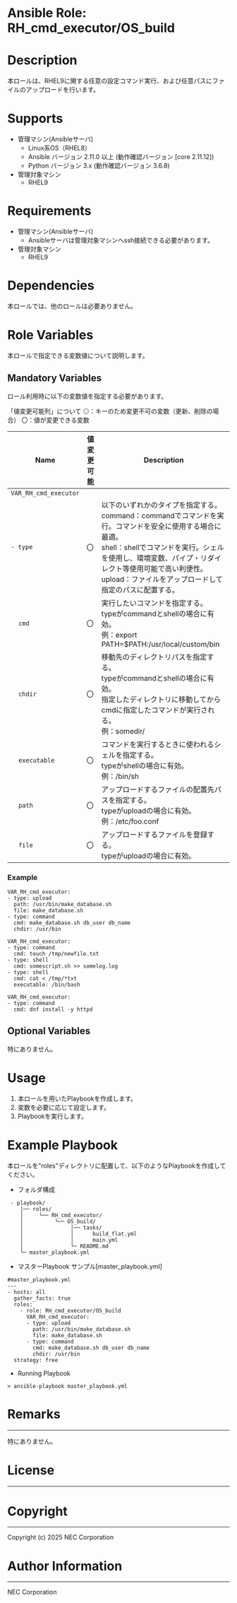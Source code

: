 Ansible Role: RH_cmd_executor/OS_build
=======================================================
# Description
本ロールは、RHEL9に関する任意の設定コマンド実行、および任意パスにファイルのアップロードを行います。

# Supports
- 管理マシン(Ansibleサーバ)
  * Linux系OS（RHEL8）
  * Ansible バージョン 2.11.0 以上 (動作確認バージョン [core 2.11.12])
  * Python バージョン 3.x  (動作確認バージョン 3.6.8)
- 管理対象マシン
  * RHEL9

# Requirements
- 管理マシン(Ansibleサーバ)
  * Ansibleサーバは管理対象マシンへssh接続できる必要があります。
- 管理対象マシン
  * RHEL9

# Dependencies

本ロールでは、他のロールは必要ありません。

# Role Variables

本ロールで指定できる変数値について説明します。

## Mandatory Variables

ロール利用時に以下の変数値を指定する必要があります。

「値変更可能列」について
◎：キーのため変更不可の変数（更新、削除の場合）
〇：値が変更できる変数

| Name | 値変更可能 | Description |
| ---- | ----------- | ----------- |
| `VAR_RH_cmd_executor` | | |
| `- type` | 〇 | 以下のいずれかのタイプを指定する。<br>command：commandでコマンドを実行。コマンドを安全に使用する場合に最適。<br/>shell：shellでコマンドを実行。シェルを使用し、環境変数、パイプ・リダイレクト等使用可能で高い利便性。<br/>upload：ファイルをアップロードして指定のパスに配置する。 |
| &nbsp;&nbsp;&nbsp;&nbsp;`cmd` | 〇 | 実行したいコマンドを指定する。<br>typeがcommandとshellの場合に有効。<br>例：export PATH=$PATH:/usr/local/custom/bin |
| &nbsp;&nbsp;&nbsp;&nbsp;`chdir` | 〇 | 移動先のディレクトリパスを指定する。<br>typeがcommandとshellの場合に有効。<br>指定したディレクトリに移動してからcmdに指定したコマンドが実行される。<br/>例：somedir/ |
| &nbsp;&nbsp;&nbsp;&nbsp;`executable` | 〇 | コマンドを実行するときに使われるシェルを指定する。<br>typeがshellの場合に有効。<br/>例：/bin/sh |
| &nbsp;&nbsp;&nbsp;&nbsp;`path` | 〇 | アップロードするファイルの配置先パスを指定する。<br>typeがuploadの場合に有効。<br>例：/etc/foo.conf |
| &nbsp;&nbsp;&nbsp;&nbsp;`file` | 〇 | アップロードするファイルを登録する。<br>typeがuploadの場合に有効。 |

### Example
~~~
VAR_RH_cmd_executor:
- type: upload
  path: /usr/bin/make_database.sh
  file: make_database.sh
- type: command
  cmd: make_database.sh db_user db_name
  chdir: /usr/bin
~~~

~~~
VAR_RH_cmd_executor:
- type: command
  cmd: touch /tmp/newfile.txt
- type: shell
  cmd: somescript.sh >> somelog.log
- type: shell
  cmd: cat < /tmp/*txt
  executable: /bin/bash
~~~

```
VAR_RH_cmd_executor:
- type: command
  cmd: dnf install -y httpd
```

## Optional Variables

特にありません。

# Usage

1. 本ロールを用いたPlaybookを作成します。
2. 変数を必要に応じて設定します。
3. Playbookを実行します。

# Example Playbook

本ロールを"roles"ディレクトリに配置して、以下のようなPlaybookを作成してください。

- フォルダ構成

~~~
 - playbook/
    │── roles/
    │     └── RH_cmd_executor/
    │          └── OS_build/
    │               │── tasks/
    │               │      build_flat.yml
    │               │      main.yml
    │               └─ README.md
    └─ master_playbook.yml
~~~

- マスターPlaybook サンプル[master_playbook.yml]

~~~
#master_playbook.yml
---
- hosts: all
  gather_facts: true
  roles:
    - role: RH_cmd_executor/OS_build
      VAR_RH_cmd_executor:
      - type: upload
        path: /usr/bin/make_database.sh
        file: make_database.sh
      - type: command
        cmd: make_database.sh db_user db_name
        chdir: /usr/bin
  strategy: free
~~~

- Running Playbook

~~~
> ansible-playbook master_playbook.yml
~~~

# Remarks
-------
特にありません。

# License
-------

# Copyright
---------
Copyright (c) 2025 NEC Corporation

# Author Information
------------------
NEC Corporation
